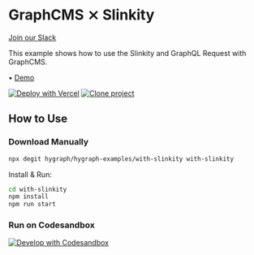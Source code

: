 # GraphCMS ⨯ Slinkity

[Join our Slack](https://slack.graphcms.com)

This example shows how to use the Slinkity and GraphQL Request with
GraphCMS.

• [Demo](https://graphcms-with-slinkity.vercel.app/)

[![Deploy with Vercel](https://vercel.com/button)](https://vercel.com/import/project?template=https://github.com/GraphCMS/graphcms-examples/tree/master/with-slinkity) [![Clone project](https://graphcms.com/button)](https://app.graphcms.com/clone/0ff23f7a41ce4da69a366ab299cc24d8)

## How to Use

### Download Manually

```bash
npx degit hygraph/hygraph-examples/with-slinkity with-slinkity
```

Install & Run:

```bash
cd with-slinkity
npm install
npm run start
```

### Run on Codesandbox

[![Develop with Codesandbox](https://codesandbox.io/static/img/play-codesandbox.svg)](https://codesandbox.io/s/github/GraphCMS/graphcms-examples/tree/master/with-slinkity)
